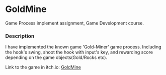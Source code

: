 # GoldMine

Game Process implement assignment, Game Development course.

### Description

I have implemented the known game 'Gold-Miner' game process.
Including the hook's swing, shoot the hook with input's key, and rewarding score depending on the game objects(Gold/Rocks etc).

Link to the game in itch.io:
[GoldMine](https://parkpulse.itch.io/goldmine)
